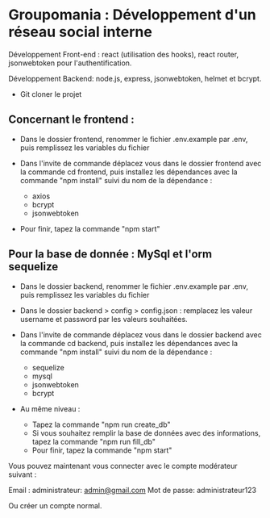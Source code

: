 # Groupomania : Développement d'un réseau social interne

Développement Front-end : react (utilisation des hooks), react router, jsonwebtoken pour l'authentification.

Développement Backend: node.js, express, jsonwebtoken, helmet et bcrypt.

- Git cloner le projet

## Concernant le frontend :

- Dans le dossier frontend, renommer le fichier .env.example par .env, puis remplissez les variables du fichier

- Dans l'invite de commande déplacez vous dans le dossier frontend avec la commande cd frontend, puis installez les dépendances avec la commande "npm install" suivi du nom de la dépendance :

  - axios
  - bcrypt
  - jsonwebtoken

- Pour finir, tapez la commande "npm start"

## Pour la base de donnée : MySql et l'orm sequelize

- Dans le dossier backend, renommer le fichier .env.example par .env, puis remplissez les variables du fichier

- Dans le dossier backend > config > config.json : remplacez les valeur username et password par les valeurs souhaitées.

- Dans l'invite de commande déplacez vous dans le dossier backend avec la commande cd backend, puis installez les dépendances avec la commande "npm install" suivi du nom de la dépendance :

  - sequelize
  - mysql
  - jsonwebtoken
  - bcrypt

- Au même niveau :
  - Tapez la commande "npm run create_db"
  - Si vous souhaitez remplir la base de données avec des informations, tapez la commande "npm run fill_db"
  - Pour finir, tapez la commande "npm start"

Vous pouvez maintenant vous connecter avec le compte modérateur suivant :

Email : administrateur: admin@gmail.com
Mot de passe: administrateur123

Ou créer un compte normal.
